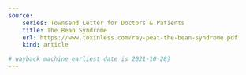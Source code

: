 ```yaml
---
source:
    series: Townsend Letter for Doctors & Patients  
    title: The Bean Syndrome
    url: https://www.toxinless.com/ray-peat-the-bean-syndrome.pdf
    kind: article

# wayback machine earliest date is 2021-10-28)
---
```

